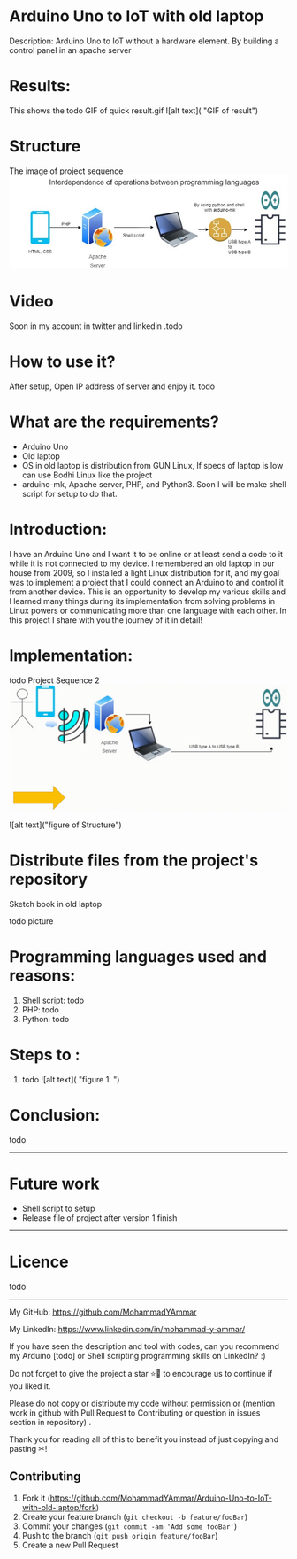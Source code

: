 # Arduino Uno to IoT with old laptop
Description: Arduino Uno to IoT without a hardware element. By building a control panel in an apache server


# Results:
This shows the 
todo GIF of quick result.gif
   ![alt text]( "GIF of result")

# Structure 
The image of project sequence
   ![alt text](https://github.com/MohammadYAmmar/Arduino-Uno-to-IoT-with-old-laptop/blob/main/Structure%20and%20Media%20of%20project/Image%20Project%20Sequence%203.jpg "Project Sequence")



# Video
Soon in my account in twitter and linkedin .todo

# How to use it?
After setup, Open IP address of server and enjoy it.
todo

# What are the requirements?
- Arduino Uno
- Old laptop
- OS in old laptop is distribution from GUN Linux, If specs of laptop is low can use Bodhi Linux like the project  
- arduino-mk, Apache server, PHP, and Python3. Soon I will be make shell script for setup to do that.

# Introduction:
I have an Arduino Uno and I want it to be online or at least send a code to it while it is not connected to my device. I remembered an old laptop in our house from 2009, so I installed a light Linux distribution for it, and my goal was to implement a project that I could connect an Arduino to and control it from another device.
This is an opportunity to develop my various skills and I learned many things during its implementation from solving problems in Linux powers or communicating more than one language with each other. In this project I share with you the journey of it in detail!


# Implementation:
todo Project Sequence 2
   ![alt text](https://github.com/MohammadYAmmar/Arduino-Uno-to-IoT-with-old-laptop/blob/main/Structure%20and%20Media%20of%20project/GIF%20Project%20Sequence%202.gif "Project Sequence")

![alt text]("figure of Structure")


# Distribute files from the project's repository
Sketch book in old laptop

todo picture 



# Programming languages used and reasons:
1. Shell script: todo
2. PHP: todo
3. Python: todo

# Steps to  :
1. todo 
   ![alt text]( "figure 1: ")

# Conclusion:
todo

---
# Future work
- Shell script to setup
- Release file of project after version 1 finish

---
# Licence  
todo

---

My GitHub: https://github.com/MohammadYAmmar

My LinkedIn: https://www.linkedin.com/in/mohammad-y-ammar/ 

If you have seen the description and tool with codes, can you recommend my Arduino [todo] or Shell scripting programming skills on LinkedIn? :)

Do not forget to give the project a star ⭐🌟 to encourage us to continue if you liked it.

Please do not copy or distribute my code without permission or (mention work in github with Pull Request to Contributing  or question in issues section in repository) .


Thank you for reading all of this to benefit you instead of just copying and pasting ✂!

## Contributing

1. Fork it (<https://github.com/MohammadYAmmar/Arduino-Uno-to-IoT-with-old-laptop/fork>)
2. Create your feature branch (`git checkout -b feature/fooBar`)
3. Commit your changes (`git commit -am 'Add some fooBar'`)
4. Push to the branch (`git push origin feature/fooBar`)
5. Create a new Pull Request
